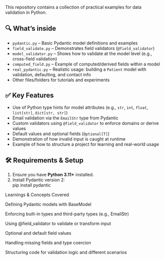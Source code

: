 

This repository contains a collection of practical examples for data validation in Python.

## 🔍 What’s inside

- `pydantic.py` – Basic Pydantic model definitions and examples  
- `field_validate.py` – Demonstrates field validators (`@field_validator`)  
- `model_validator.py` – Shows how to validate at the model level (e.g., cross-field validation)  
- `computed_field.py` – Example of computed/derived fields within a model  
- `real_pydantic.py` – Realistic usage: building a `Patient` model with validation, defaulting, and contact info  
- Other files/folders for tutorials and experiments  

## ✅ Key Features

- Use of Python type hints for model attributes (e.g., `str`, `int`, `float`, `list[str]`, `dict[str, str]`)  
- Email validation via the `EmailStr` type from Pydantic  
- Custom validators using `@field_validator` to enforce domains or derive values  
- Default values and optional fields (`Optional[T]`)  
- Demonstration of how invalid input is caught at runtime  
- Example of how to structure a project for learning and real-world usage  

## 🛠️ Requirements & Setup

1. Ensure you have **Python 3.11+** installed.  
2. Install Pydantic version 2:  
   pip install pydantic


Learnings & Concepts Covered

Defining Pydantic models with BaseModel

Enforcing built-in types and third-party types (e.g., EmailStr)

Using @field_validator to validate or transform input

Optional and default field values

Handling missing fields and type coercion

Structuring code for validation logic and different scenarios
